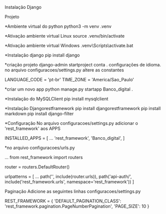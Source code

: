 Instalação Django

Projeto

*Ambiente virtual do python
python3 -m venv .venv

*Ativação ambiente virtual Linux
source .venv/bin/activate

*Ativação ambiente virtual Windows
.venv\Scripts\activate.bat

*Instalação django
pip install django

*criação projeto
django-admin startproject conta .
configurações de idioma. no arquivo configuracoes/settings.py altere as constantes

LANGUAGE_CODE = 'pt-br' 
TIME_ZONE = 'America/Sao_Paulo'

*criar um novo app
python manage.py startapp Banco_digital .

*Instalação do MySQLClient
pip install mysqlclient

*Instalação Djangorestframework
pip install djangorestframework
pip install markdown
pip install django-filter 

*Configuração
No arquivo configuracoes/settings.py adicionar o 'rest_framework' aos APPS

INSTALLED_APPS = [
    ...
    'rest_framework',
    'Banco_digital',
]

*no arquivo configuracoes/urls.py

...
from rest_framework import routers

router = routers.DefaultRouter()

urlpatterns = [
    ...
    path('', include(router.urls)),
    path('api-auth/', include('rest_framework.urls', namespace='rest_framework'))
]

Paginação
Adicione as seguintes linhas configuracoes/settings.py

REST_FRAMEWORK = {
    'DEFAULT_PAGINATION_CLASS': 'rest_framework.pagination.PageNumberPagination',
    'PAGE_SIZE': 10
}

